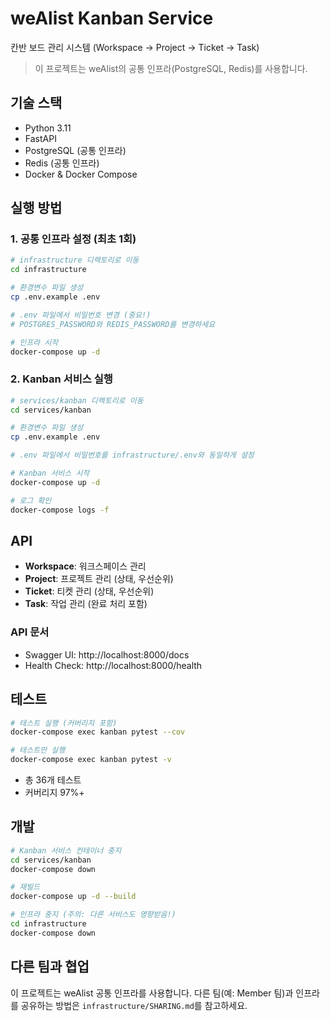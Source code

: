 # weAlist Kanban Service

칸반 보드 관리 시스템 (Workspace → Project → Ticket → Task)

> 이 프로젝트는 weAlist의 공통 인프라(PostgreSQL, Redis)를 사용합니다.

## 기술 스택

- Python 3.11
- FastAPI
- PostgreSQL (공통 인프라)
- Redis (공통 인프라)
- Docker & Docker Compose

## 실행 방법

### 1. 공통 인프라 설정 (최초 1회)

```bash
# infrastructure 디렉토리로 이동
cd infrastructure

# 환경변수 파일 생성
cp .env.example .env

# .env 파일에서 비밀번호 변경 (중요!)
# POSTGRES_PASSWORD와 REDIS_PASSWORD를 변경하세요

# 인프라 시작
docker-compose up -d
```

### 2. Kanban 서비스 실행

```bash
# services/kanban 디렉토리로 이동
cd services/kanban

# 환경변수 파일 생성
cp .env.example .env

# .env 파일에서 비밀번호를 infrastructure/.env와 동일하게 설정

# Kanban 서비스 시작
docker-compose up -d

# 로그 확인
docker-compose logs -f
```

## API

- **Workspace**: 워크스페이스 관리
- **Project**: 프로젝트 관리 (상태, 우선순위)
- **Ticket**: 티켓 관리 (상태, 우선순위)
- **Task**: 작업 관리 (완료 처리 포함)

### API 문서
- Swagger UI: http://localhost:8000/docs
- Health Check: http://localhost:8000/health

## 테스트

```bash
# 테스트 실행 (커버리지 포함)
docker-compose exec kanban pytest --cov

# 테스트만 실행
docker-compose exec kanban pytest -v
```

- 총 36개 테스트
- 커버리지 97%+

## 개발

```bash
# Kanban 서비스 컨테이너 중지
cd services/kanban
docker-compose down

# 재빌드
docker-compose up -d --build

# 인프라 중지 (주의: 다른 서비스도 영향받음!)
cd infrastructure
docker-compose down
```

## 다른 팀과 협업

이 프로젝트는 weAlist 공통 인프라를 사용합니다.
다른 팀(예: Member 팀)과 인프라를 공유하는 방법은 `infrastructure/SHARING.md`를 참고하세요.
